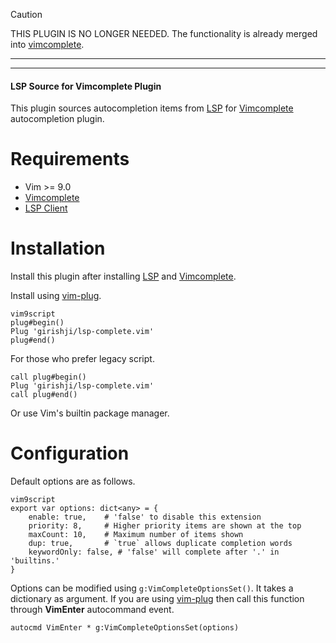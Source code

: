 > [!CAUTION]
> THIS PLUGIN IS NO LONGER NEEDED.
> The functionality is already merged into [vimcomplete](https://github.com/girishji/vimcomplete).

------
------



#### LSP Source for Vimcomplete Plugin

This plugin sources autocompletion items from
[LSP](https://github.com/yegappan/lsp) for
[Vimcomplete](https://github.com/girishji/vimcomplete) autocompletion plugin.

# Requirements

- Vim >= 9.0
- [Vimcomplete](https://github.com/girishji/vimcomplete)
- [LSP Client](https://github.com/yegappan/lsp)

# Installation

Install this plugin after installing [LSP](https://github.com/yegappan/lsp) and
[Vimcomplete](https://github.com/girishji/vimcomplete).

Install using [vim-plug](https://github.com/junegunn/vim-plug).

```
vim9script
plug#begin()
Plug 'girishji/lsp-complete.vim'
plug#end()
```

For those who prefer legacy script.

```
call plug#begin()
Plug 'girishji/lsp-complete.vim'
call plug#end()
```

Or use Vim's builtin package manager.

# Configuration

Default options are as follows.

```
vim9script
export var options: dict<any> = {
    enable: true,    # 'false' to disable this extension
    priority: 8,     # Higher priority items are shown at the top
    maxCount: 10,    # Maximum number of items shown
    dup: true,       # `true` allows duplicate completion words
    keywordOnly: false, # 'false' will complete after '.' in 'builtins.'
}
```

Options can be modified using `g:VimCompleteOptionsSet()`. It takes a
dictionary as argument. If you are using
[vim-plug](https://github.com/junegunn/vim-plug) then call this function through
__VimEnter__ autocommand event.

```
autocmd VimEnter * g:VimCompleteOptionsSet(options)
```
